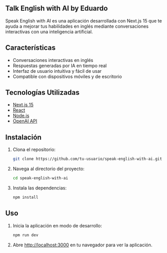 ## Talk English with AI by Eduardo

Speak English with AI es una aplicación desarrollada con Next.js 15 que te ayuda a mejorar tus habilidades en inglés mediante conversaciones interactivas con una inteligencia artificial.

## Características

- Conversaciones interactivas en inglés
- Respuestas generadas por IA en tiempo real
- Interfaz de usuario intuitiva y fácil de usar
- Compatible con dispositivos móviles y de escritorio

## Tecnologías Utilizadas

- [Next.js 15](https://nextjs.org/)
- [React](https://reactjs.org/)
- [Node.js](https://nodejs.org/)
- [OpenAI API](https://openai.com/)

## Instalación

1. Clona el repositorio:
    ```bash
    git clone https://github.com/tu-usuario/speak-english-with-ai.git
    ```
2. Navega al directorio del proyecto:
    ```bash
    cd speak-english-with-ai
    ```
3. Instala las dependencias:
    ```bash
    npm install
    ```

## Uso

1. Inicia la aplicación en modo de desarrollo:
    ```bash
    npm run dev
    ```
2. Abre [http://localhost:3000](http://localhost:3000) en tu navegador para ver la aplicación.


